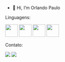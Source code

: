- 👋 Hi, I’m Orlando Paulo

<!---
Orlando-Paulo99/Orlando-Paulo99 is a ✨ special ✨ repository because its `README.md` (this file) appears on your GitHub profile.
You can click the Preview link to take a look at your changes.
--->
Linguagens:
<div>
  <img src="https://cdn.jsdelivr.net/gh/devicons/devicon/icons/java/java-original.svg" width="40" height="40"/>
  <img src="https://upload.wikimedia.org/wikipedia/commons/thumb/0/0a/Python.svg/1200px-Python.svg.png" width="40" height="40
   <img src="https://www.google.com/imgres?imgurl=https%3A%2F%2Fupload.wikimedia.org%2Fwikipedia%2Fcommons%2Fthumb%2Fd%2Fd5%2FCSS3_logo_and_wordmark.svg%2F1200px-CSS3_logo_and_wordmark.svg.png&tbnid=CQe3fY7nNccEWM&vet=12ahUKEwiUha-U3Yv_AhVOq5UCHQBZAfoQMygAegUIARDhAQ..i&imgrefurl=https%3A%2F%2Fen.wikipedia.org%2Fwiki%2FCSS&docid=m95i5R440PM28M&w=1200&h=1693&q=css&ved=2ahUKEwiUha-U3Yv_AhVOq5UCHQBZAfoQMygAegUIARDhAQ" alt="" width="40" height="40">
        <img src="https://play.google.com/store/apps/details?id=com.codeliber.htmlpro&hl=pt" alt="" width="40" height="40">
        <img src="https://www.google.com/imgres?imgurl=https%3A%2F%2Fupload.wikimedia.org%2Fwikipedia%2Fcommons%2Fthumb%2F6%2F6a%2FJavaScript-logo.png%2F800px-JavaScript-logo.png&tbnid=gQos5hcl84RITM&vet=12ahUKEwjE-Jul3Yv_AhVykZUCHbHvA7QQMygAegUIARDXAQ..i&imgrefurl=https%3A%2F%2Fcommons.wikimedia.org%2Fwiki%2FFile%3AJavaScript-logo.png&docid=VbcxYzsOQ-AdOM&w=800&h=800&q=java%20script%20logo&ved=2ahUKEwjE-Jul3Yv_AhVykZUCHbHvA7QQMygAegUIARDXAQ" alt="" width="40" height="40">
        
</div>



Contato:
<div>
  <a href="https://www.linkedin.com/https:/https://www.linkedin.com/in/orlando-paulo-98b83b250" target="_blank"><img src="https://img.shields.io/badge/-LinkedIn-%230077B5?style=for-the-badge&logo=linkedin&logoColor=white" target="_blank"></a>
  <a href="https://mail.google.com/mail/u/0/#inbox"><img src="https://img.shields.io/badge/Gmail-D14836?style=for-the-badge&logo=gmail&logoColor=white" target="_blank"></a>
</div>
